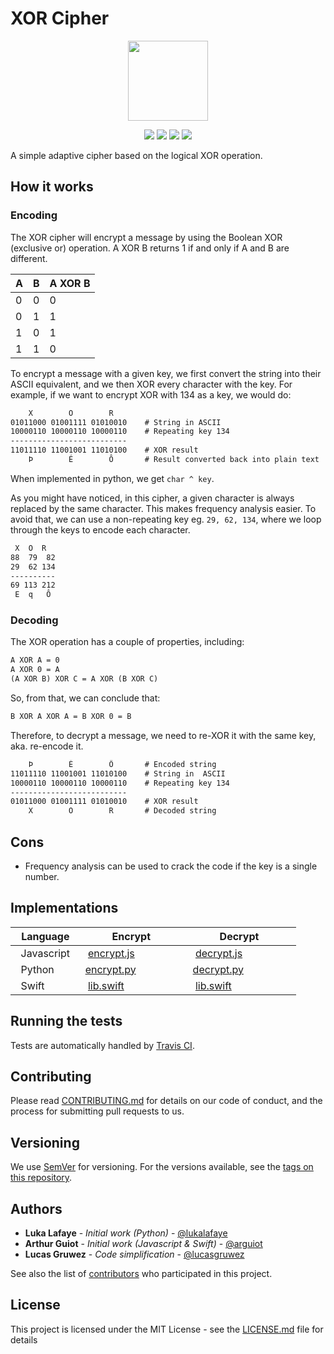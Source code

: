 # XOR Cipher
<p align="center">
<!-- replace image by project Image -->
<img height="128" src="https://cryptools.github.io/img/xor.svg">
</p>
<p align="center">
<img src="https://cryptools.github.io/img/status/implemented.svg">
<img src="https://img.shields.io/travis/CrypTools/XORCipher.svg">
<img src="https://img.shields.io/github/license/Cryptools/XORCipher.svg">
<img src="https://img.shields.io/github/contributors/Cryptools/XORCipher.svg">
</p>

A simple adaptive cipher based on the logical XOR operation.

## How it works

### Encoding

The XOR cipher will encrypt a message by using the Boolean XOR (exclusive or) operation. A XOR B returns 1 if and only if A and B are different.

| A | B | A XOR B |
|---|---|---------|
| 0 | 0 |    0    |
| 0 | 1 |    1    |
| 1 | 0 |    1    |
| 1 | 1 |    0    |

To encrypt a message with a given key, we first convert the string into their ASCII equivalent, and we then XOR every character with the key. For example, if we want to encrypt XOR with 134 as a key, we would do:

```txt
    X        O        R
01011000 01001111 01010010    # String in ASCII
10000110 10000110 10000110    # Repeating key 134
--------------------------
11011110 11001001 11010100    # XOR result
    Þ        É        Ô       # Result converted back into plain text
```

When implemented in python, we get `char ^ key`.

As you might have noticed, in this cipher, a given character is always replaced by the same character. This makes frequency analysis easier. To avoid that, we can use a non-repeating key eg. `29, 62, 134`, where we loop through the keys to encode each character.

```txt
 X  O  R
88  79  82
29  62 134
----------
69 113 212
 E  q   Ô
```


### Decoding

The XOR operation has a couple of properties, including:

```txt
A XOR A = 0
A XOR 0 = A
(A XOR B) XOR C = A XOR (B XOR C)
```

So, from that, we can conclude that:

```txt
B XOR A XOR A = B XOR 0 = B
```

Therefore, to decrypt a message, we need to re-XOR it with the same key, aka. re-encode it.

```txt
    Þ        É        Ô       # Encoded string
11011110 11001001 11010100    # String in  ASCII
10000110 10000110 10000110    # Repeating key 134
--------------------------
01011000 01001111 01010010    # XOR result
    X        O        R       # Decoded string
```

## Cons
* Frequency analysis can be used to crack the code if the key is a single number.

## Implementations

|    Language    |            Encrypt             |            Decrypt             |
|----------------|--------------------------------|--------------------------------|
|   Javascript   |  [encrypt.js](js/encrypt.js)   |  [decrypt.js](js/decrypt.js)   |
|   Python       | [encrypt.py](py/encrypt-v2.py) | [decrypt.py](py/decrypt-v2.py) |
|   Swift        |  [lib.swift](swift/lib.swift)  |  [lib.swift](swift/lib.swift)  |

## Running the tests

Tests are automatically handled by [Travis CI](https://travis-ci.org/CrypTools/XORCipher/).

## Contributing

Please read [CONTRIBUTING.md](https://github.com/CrypTools/cryptools.github.io/blob/master/CONTRIBUTING.md) for details on our code of conduct, and the process for submitting pull requests to us.

## Versioning

We use [SemVer](http://semver.org/) for versioning. For the versions available, see the [tags on this repository](https://github.com/CrypTools/XORCipher/tags).

## Authors

* **Luka Lafaye** - *Initial work (Python)* - [@lukalafaye](https://github.com/lukalafaye)
* **Arthur Guiot** - *Initial work (Javascript & Swift)* - [@arguiot](https://github.com/arguiot)
* **Lucas Gruwez** - *Code simplification* - [@lucasgruwez](https://github.com/lucasgruwez)

See also the list of [contributors](https://github.com/CrypTools/XORCipher/contributors) who participated in this project.

## License

This project is licensed under the MIT License - see the [LICENSE.md](LICENSE.md) file for details
